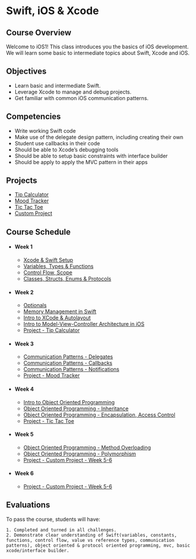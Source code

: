# Swift, iOS & Xcode

## Course Overview

Welcome to iOS1! This class introduces you the basics of iOS development. We will learn some basic to intermediate topics about Swift, Xcode and iOS.

## Objectives

- Learn basic and intermediate Swift.
- Leverage Xcode to manage and debug projects.
- Get familiar with common iOS communication patterns.

## Competencies

- Write working Swift code
- Make use of the delegate design pattern, including creating their own
- Student use callbacks in their code
- Should be able to Xcode’s debugging tools
- Should be able to setup basic constraints with interface builder
- Should be apply to apply the MVC pattern in their apps

## Projects

- [Tip Calculator](Project-Tip-Calculator)
- [Mood Tracker](Project-Mood-Tracker)
- [Tic Tac Toe](Project-Tic-Tac-Toe)
- [Custom Project](Custom-Project)

## Course Schedule

- #### Week 1
    - [Xcode & Swift Setup](01-Xcode-Swift-Setup)
    - [Variables, Types & Functions](02-Variables)
    - [Control Flow, Scope](03-Control-Flow-&-Pattern-Matching)
    - [Classes, Structs, Enums & Protocols](04-Swift-Types)

- #### Week 2
    - [Optionals](05-Optionals)
    - [Memory Management in Swift](06-Memory-Management)
    - [Intro to XCode & Autolayout](07-Intro-To-XCode-&-Autolayout)
    - [Intro to Model-View-Controller Architecture in iOS](08-Intro-to-MVC-iOS)
    - [Project - Tip Calculator](Project-Tip-Calculator)

- #### Week 3
    - [Communication Patterns - Delegates](09-Communication-Patterns-Delegates)
    - [Communication Patterns - Callbacks](10-Communication-Patterns-Callbacks)
    - [Communication Patterns - Notifications](11-Communication-Patterns-Notifications)
    - [Project - Mood Tracker](Project-Mood-Tracker)
    
- #### Week 4
    - [Intro to Object Oriented Programming](05-Intro-to-object-oriented-programming)
    - [Object Oriented Programming - Inheritance](06-OOP-Inheritance)
    - [Object Oriented Programming - Encapsulation, Access Control](06-OOP-Encapsulation)
    - [Project - Tic Tac Toe](Project-Tic-Tac-Toe)
    
- #### Week 5
    - [Object Oriented Programming - Method Overloading](06-Method-Overloading)
    - [Object Oriented Programming - Polymorphism](06-OOP-Polymorphism)
    - [Project - Custom Project - Week 5-6](Custom-Project)
    
- #### Week 6
    - [Project - Custom Project - Week 5-6](Custom-Project)
    
## Evaluations

To pass the course, students will have:

    1. Completed and turned in all challenges.
    2. Demonstrate clear understanding of Swift(variables, constants, functions, control flow, value vs reference types, communication patterns), object oriented & protocol oriented programming, mvc, basic xcode/interface builder.
    
